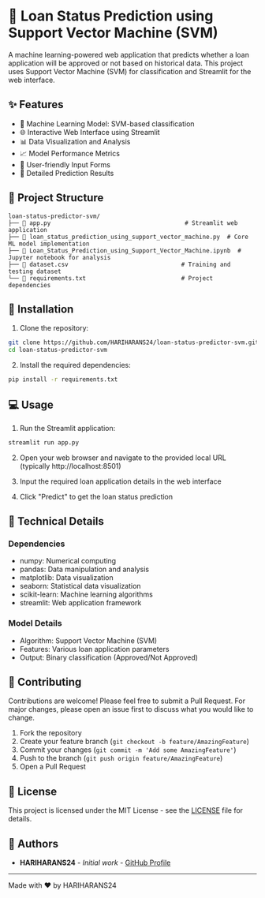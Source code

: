 # 🏦 Loan Status Prediction using Support Vector Machine (SVM)

A machine learning-powered web application that predicts whether a loan application will be approved or not based on historical data. This project uses Support Vector Machine (SVM) for classification and Streamlit for the web interface.

## ✨ Features
- 🤖 Machine Learning Model: SVM-based classification
- 🌐 Interactive Web Interface using Streamlit
- 📊 Data Visualization and Analysis
- 📈 Model Performance Metrics
- 📱 User-friendly Input Forms
- 📑 Detailed Prediction Results 

## 📁 Project Structure
``` 
loan-status-predictor-svm/  
├── 📝 app.py                                      # Streamlit web application
├── 📝 loan_status_prediction_using_support_vector_machine.py  # Core ML model implementation
├── 📝 Loan_Status_Prediction_using_Support_Vector_Machine.ipynb  # Jupyter notebook for analysis
├── 📝 dataset.csv                                # Training and testing dataset
└── 📝 requirements.txt                           # Project dependencies
```

## 🚀 Installation

1. Clone the repository:
```bash
git clone https://github.com/HARIHARANS24/loan-status-predictor-svm.git
cd loan-status-predictor-svm
```

2. Install the required dependencies:
```bash
pip install -r requirements.txt
```

## 💻 Usage

1. Run the Streamlit application:
```bash
streamlit run app.py
```

2. Open your web browser and navigate to the provided local URL (typically http://localhost:8501)

3. Input the required loan application details in the web interface

4. Click "Predict" to get the loan status prediction

## 🔧 Technical Details

### Dependencies
- numpy: Numerical computing
- pandas: Data manipulation and analysis
- matplotlib: Data visualization
- seaborn: Statistical data visualization
- scikit-learn: Machine learning algorithms
- streamlit: Web application framework

### Model Details
- Algorithm: Support Vector Machine (SVM)
- Features: Various loan application parameters
- Output: Binary classification (Approved/Not Approved)

## 🤝 Contributing

Contributions are welcome! Please feel free to submit a Pull Request. For major changes, please open an issue first to discuss what you would like to change.

1. Fork the repository
2. Create your feature branch (`git checkout -b feature/AmazingFeature`)
3. Commit your changes (`git commit -m 'Add some AmazingFeature'`)
4. Push to the branch (`git push origin feature/AmazingFeature`)
5. Open a Pull Request

## 📄 License

This project is licensed under the MIT License - see the [LICENSE](LICENSE) file for details.

## 👥 Authors

- **HARIHARANS24** - *Initial work* - [GitHub Profile](https://github.com/HARIHARANS24)

---
Made with ❤️ by HARIHARANS24 
